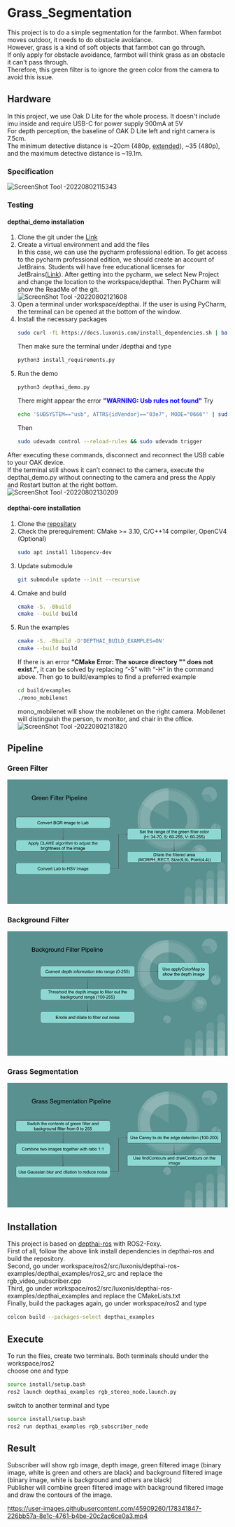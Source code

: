 # Grass_Segmentation
This project is to do a simple segmentation for the farmbot. When farmbot moves outdoor, it needs to do obstacle avoidance.   
However, grass is a kind of soft objects that farmbot can go through.  
If only apply for obstacle avoidance, farmbot will think grass as an obstacle it can't pass through.  
Therefore, this green filter is to ignore the green color from the camera to avoid this issue.  

## Hardware
In this project, we use Oak D Lite for the whole process. It doesn't include imu inside and require USB-C for power supply 900mA at 5V  
For depth perception, the baseline of OAK D Lite left and right camera is 7.5cm.   
The minimum detective distance is ~20cm (480p, [extended](https://docs.luxonis.com/projects/api/en/latest/components/nodes/stereo_depth/#currently-configurable-blocks)), ~35 (480p), and the maximum detective distance is ~19.1m.  
### Specification
![ScreenShot Tool -20220802115343](https://user-images.githubusercontent.com/45909260/182418457-10c3710a-7dac-4790-b87a-8a0fcc73dd66.png)  
### Testing
#### depthai_demo installation
1. Clone the git under the [Link](https://github.com/luxonis/depthai.git)  
2. Create a virtual environment and add the files  
   In this case, we can use the pycharm professional edition. To get access to the pycharm professional edition, we should create an account of JetBrains. Students will have free educational licenses for JetBrains([Link](https://www.jetbrains.com/community/education/#students)). After getting into the pycharm, we select New Project and change the location to the workspace/depthai. Then PyCharm will show the ReadMe of the git.  
![ScreenShot Tool -20220802121608](https://user-images.githubusercontent.com/45909260/182423244-b2b27382-18b4-402b-9e34-464f2f16e2a5.png)  
3. Open a terminal under workspace/depthai. If the user is using PyCharm, the terminal can be opened at the bottom of the window.  
4. Install the necessary packages
   ```bash
   sudo curl -fL https://docs.luxonis.com/install_dependencies.sh | bash
   ```
   Then make sure the terminal under /depthai and type
   ```bash
   python3 install_requirements.py
   ```
5. Run the demo  
   ```bash
   python3 depthai_demo.py
   ```
   There might appear the error <span style="color:blue"> **"WARNING: Usb rules not found"** </span>
   Try
   ```bash
   echo 'SUBSYSTEM=="usb", ATTRS{idVendor}=="03e7", MODE="0666"' | sudo tee /etc/udev/rules.d/80-movidius.rules
   ```
   Then
   ```bash
   sudo udevadm control --reload-rules && sudo udevadm trigger
   ```
After executing these commands, disconnect and reconnect the USB cable to your OAK device.   
If the terminal still shows it can’t connect to the camera, execute the depthai_demo.py without connecting to the camera and press the Apply and Restart button at the right bottom.  
![ScreenShot Tool -20220802130209](https://user-images.githubusercontent.com/45909260/182432702-6bb590bb-5213-42b5-8215-6208f689e1f6.png)

#### depthai-core installation
1. Clone the [repositary](https://github.com/luxonis/depthai-core.git)
2. Check the prerequirement: CMake >= 3.10, C/C++14 compiler, OpenCV4 (Optional)
   ```bash
   sudo apt install libopencv-dev
   ```
3. Update submodule
   ```bash
   git submodule update --init --recursive
   ```
4. Cmake and build
   ```bash
   cmake -S. -Bbuild 
   cmake --build build
   ```
5. Run the examples
   ```bash
   cmake -S. -Bbuild -D'DEPTHAI_BUILD_EXAMPLES=ON'
   cmake --build build
   ```
   If there is an error **“CMake Error: The source directory "" does not exist.”**, it can be solved by replacing “-S” with “-H” in the command above. 
   Then go to build/examples to find a preferred example
   ```bash
   cd build/examples
   ./mono_mobilenet
   ```
   mono_mobilenet will show the mobilenet on the right camera. Mobilenet will distinguish the person, tv monitor, and chair in the office.  
   ![ScreenShot Tool -20220802131820](https://user-images.githubusercontent.com/45909260/182435378-375a6e6a-0b2a-47d3-9a65-a740947da651.png)


## Pipeline
### Green Filter  
![](image/pipeline.png)  
### Background Filter  
![](image/Pipeline.png)  
### Grass Segmentation   
![](image/final.png)

## Installation
This project is based on [depthai-ros](https://github.com/luxonis/depthai-ros) with ROS2-Foxy.    
First of all, follow the above link install dependencies in depthai-ros and build the repository.  
Second, go under workspace/ros2/src/luxonis/depthai-ros-examples/depthai_examples/ros2_src and replace the rgb_video_subscriber.cpp  
Third, go under workspace/ros2/src/luxonis/depthai-ros-examples/depthai_examples and replace the CMakeLists.txt  
Finally, build the packages again, go under workspace/ros2 and type  
```bash
colcon build --packages-select depthai_examples
```

## Execute
To run the files, create two terminals. Both terminals should under the workspace/ros2  
choose one and type  
```bash
source install/setup.bash  
ros2 launch depthai_examples rgb_stereo_node.launch.py  
```
switch to another terminal and type  
```bash
source install/setup.bash
ros2 run depthai_examples rgb_subscriber_node
```

## Result
Subscriber will show rgb image, depth image, green filtered image (binary image, white is green and others are black) and background filtered image (binary image, white is background and others are black)  
Publisher will combine green filtered image with background filtered image and draw the contours of the image.    

https://user-images.githubusercontent.com/45909260/178341847-226bb57a-8e1c-4761-b4be-20c2ac6ce0a3.mp4

